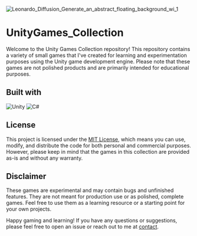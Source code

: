 ![Leonardo_Diffusion_Generate_an_abstract_floating_background_wi_1](https://github.com/calalalizade/UnityGames_Collection/assets/60787777/fb043fdb-950c-44a4-9aee-7d069c3a19e4)

# UnityGames_Collection

Welcome to the Unity Games Collection repository! This repository contains a variety of small games that I've created for learning and experimentation purposes using the Unity game development engine. Please note that these games are not polished products and are primarily intended for educational purposes.

## Built with 
![Unity](https://img.shields.io/badge/unity-%23000000.svg?style=for-the-badge&logo=unity&logoColor=white)
![C#](https://img.shields.io/badge/c%23-%23239120.svg?style=for-the-badge&logo=c-sharp&logoColor=white)

## License

This project is licensed under the [MIT License](LICENSE), which means you can use, modify, and distribute the code for both personal and commercial purposes. However, please keep in mind that the games in this collection are provided as-is and without any warranty.

## Disclaimer

These games are experimental and may contain bugs and unfinished features. They are not meant for production use or as polished, complete games. Feel free to use them as a learning resource or a starting point for your own projects.

Happy gaming and learning! If you have any questions or suggestions, please feel free to open an issue or reach out to me at [contact](mailto:celal.alizade.0000@gmail.com).
